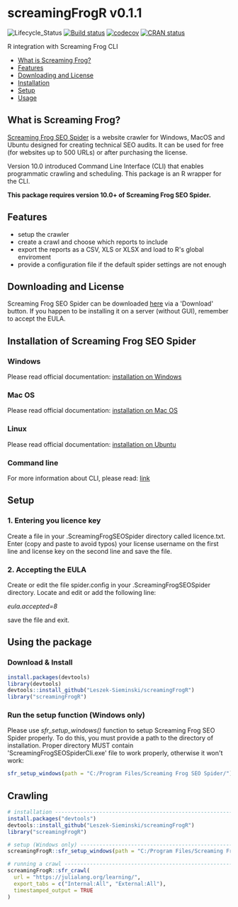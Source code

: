# screamingFrogR v0.1.1
![Lifecycle_Status](https://img.shields.io/badge/lifecycle-experimental-orange.svg)
[![Build status](https://travis-ci.org/Leszek-Sieminski/screamingFrogR.svg?branch=master)](https://travis-ci.org/Leszek-Sieminski/screamingFrogR)
[![codecov](https://codecov.io/gh/Leszek-Sieminski/screamingFrogR/branch/master/graph/badge.svg)](https://codecov.io/gh/Leszek-Sieminski/screamingFrogR)
[![CRAN status](https://www.r-pkg.org/badges/version/screamingFrogR)](https://CRAN.R-project.org/package=screamingFrogR)

R integration with Screaming Frog CLI

* [What is Screaming Frog?](#what-is-screaming-frog)
* [Features](#features)
* [Downloading and License](#downloading-and-license)
* [Installation](#installation)
* [Setup](#setup)
* [Usage](#usage)

## What is Screaming Frog?
[Screaming Frog SEO Spider](https://www.screamingfrog.co.uk/seo-spider/) is a website crawler for Windows, MacOS and Ubuntu designed for creating technical SEO audits. It can be used for free (for websites up to 500 URLs) or after purchasing the license.

Version 10.0 introduced Command Line Interface (CLI) that enables programmatic crawling and scheduling. This package is an R wrapper for the CLI.

**This package requires version 10.0+ of Screaming Frog SEO Spider.**

## Features
* setup the crawler
* create a crawl and choose which reports to include
* export the reports as a CSV, XLS or XLSX and load to R's global enviroment
* provide a configuration file if the default spider settings are not enough

## Downloading and License
Screaming Frog SEO Spider can be downloaded [here](https://www.screamingfrog.co.uk/seo-spider/) via a 'Download' button.
If you happen to be installing it on a server (without GUI), remember to accept the EULA.

## Installation of Screaming Frog SEO Spider
### Windows
Please read official documentation: [installation on Windows](https://www.screamingfrog.co.uk/seo-spider/user-guide/general/#installation-on-windows)

### Mac OS
Please read official documentation: [installation on Mac OS](https://www.screamingfrog.co.uk/seo-spider/user-guide/general/#installation-on-macos)

### Linux
Please read official documentation: [installation on Ubuntu](https://www.screamingfrog.co.uk/seo-spider/user-guide/general/#installation-on-ubuntu)

### Command line
For more information about CLI, please read: [link](https://www.screamingfrog.co.uk/seo-spider/user-guide/general/#command-line)

## Setup
### 1. Entering you licence key
Create a file in your .ScreamingFrogSEOSpider directory called licence.txt. Enter (copy and paste to avoid typos) your license username on the first line and license key on the second line and save the file.

### 2. Accepting the EULA
Create or edit the file spider.config in your .ScreamingFrogSEOSpider directory. Locate and edit or add the following line:

*eula.accepted=8*

save the file and exit.

## Using the package
### Download & Install
```r
install.packages(devtools)
library(devtools)
devtools::install_github("Leszek-Sieminski/screamingFrogR")
library("screamingFrogR")
```

### Run the setup function (Windows only)
Please use *sfr_setup_windows()* function to setup Screaming Frog SEO Spider properly. To do this, you must provide a path to the directory of installation. Proper directory MUST contain 'ScreamingFrogSEOSpiderCli.exe' file to work properly, otherwise it won't work:

```r
sfr_setup_windows(path = "C:/Program Files/Screaming Frog SEO Spider/")
```

## Crawling
```r
# installation ----------------------------------------------------------------
install.packages("devtools")
devtools::install_github("Leszek-Sieminski/screamingFrogR")
library("screamingFrogR")

# setup (Windows only) --------------------------------------------------------
screamingFrogR::sfr_setup_windows(path = "C:/Program Files/Screaming Frog SEO Spider/")

# running a crawl -------------------------------------------------------------
screamingFrogR::sfr_crawl(
  url = "https://julialang.org/learning/",
  export_tabs = c("Internal:All", "External:All"),
  timestamped_output = TRUE
)
```
